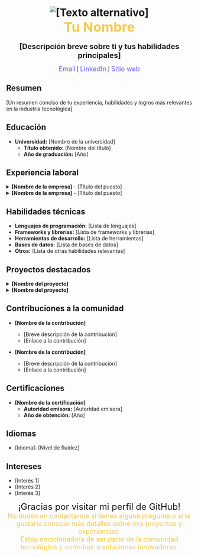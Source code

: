 <h1 align="center">
  <img src="https://www.fusioninformatics.com/images/seo-banner/nodejs-banner.jpg" alt="[Texto alternativo]"><br>
  <span style="color:#F2C94C; font-size: 36px;">Tu Nombre</span>
</h1>

<p align="center">
  <b style="font-size: 20px;">[Descripción breve sobre ti y tus habilidades principales]</b>
</p>

<p align="center">
  <a href="mailto:[tu correo electrónico]" style="color:#6C63FF; text-decoration: none; font-size: 18px;">Email</a> |
  <a href="[Enlace a tu perfil de LinkedIn]" style="color:#6C63FF; text-decoration: none; font-size: 18px;">LinkedIn</a> |
  <a href="[Enlace a tu sitio web personal o portafolio]" style="color:#6C63FF; text-decoration: none; font-size: 18px;">Sitio web</a>
</p>

## Resumen

[Un resumen conciso de tu experiencia, habilidades y logros más relevantes en la industria tecnológica]

## Educación

- **Universidad:** [Nombre de la universidad]
  - **Título obtenido:** [Nombre del título]
  - **Año de graduación:** [Año]

## Experiencia laboral

<details>
  <summary><b>[Nombre de la empresa]</b> - [Título del puesto]</summary>

  - **Fecha de inicio:** [Fecha de inicio]
  - **Fecha de finalización:** [Fecha de finalización]
  - **Ubicación:** [Ubicación]

  [Descripción de tus responsabilidades y logros clave en el puesto]
</details>

<details>
  <summary><b>[Nombre de la empresa]</b> - [Título del puesto]</summary>

  - **Fecha de inicio:** [Fecha de inicio]
  - **Fecha de finalización:** [Fecha de finalización]
  - **Ubicación:** [Ubicación]

  [Descripción de tus responsabilidades y logros clave en el puesto]
</details>

## Habilidades técnicas

- **Lenguajes de programación:** [Lista de lenguajes]
- **Frameworks y librerías:** [Lista de frameworks y librerías]
- **Herramientas de desarrollo:** [Lista de herramientas]
- **Bases de datos:** [Lista de bases de datos]
- **Otros:** [Lista de otras habilidades relevantes]

## Proyectos destacados

<details>
  <summary><b>[Nombre del proyecto]</b></summary>

  [Breve descripción del proyecto]
  - [Enlace al proyecto o repositorio]
</details>

<details>
  <summary><b>[Nombre del proyecto]</b></summary>

  [Breve descripción del proyecto]
  - [Enlace al proyecto o repositorio]
</details>

## Contribuciones a la comunidad

- **[Nombre de la contribución]**
  - [Breve descripción de la contribución]
  - [Enlace a la contribución]

- **[Nombre de la contribución]**
  - [Breve descripción de la contribución]
  - [Enlace a la contribución]

## Certificaciones

- **[Nombre de la certificación]**
  - **Autoridad emisora:** [Autoridad emisora]
  - **Año de obtención:** [Año]

## Idiomas

- [Idioma]: [Nivel de fluidez]

## Intereses

- [Interés 1]
- [Interés 2]
- [Interés 3]

<p align="center">
  <span style="font-size: 24px;">¡Gracias por visitar mi perfil de GitHub!</span>
  <br>
  <span style="color:#F2C94C; font-size: 18px;">No dudes en contactarme si tienes alguna pregunta o si te gustaría conocer más detalles sobre mis proyectos y experiencias.</span>
  <br>
  <span style="color:#F2C94C; font-size: 18px;">Estoy emocionado/a de ser parte de la comunidad tecnológica y contribuir a soluciones innovadoras.</span>
</p>
